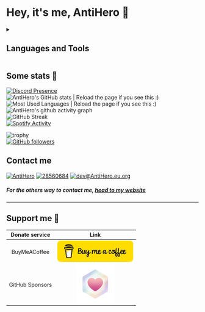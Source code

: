 # Hey, it's me, AntiHero 👋

<details>
  <summary><h2>Languages and Tools</h2></summary>


### Programming Languages
<a href="https://www.java.com/en/" target="_blank" rel="noreferrer"><img src="https://cdn.jsdelivr.net/gh/devicons/devicon/icons/java/java-original-wordmark.svg" alt="java" width="50" height="50"/></a>
<a href="https://developer.mozilla.org/en-US/docs/Web/JavaScript" target="_blank" rel="noreferrer"><img src="https://cdn.jsdelivr.net/gh/devicons/devicon/icons/javascript/javascript-plain.svg" alt="javascript" width="50" height="50"/></a>
<a href="https://www.python.org" target="_blank" rel="noreferrer"><img src="https://cdn.jsdelivr.net/gh/devicons/devicon/icons/python/python-original-wordmark.svg" alt="python" width="50" height="50"/></a>

### Frontend Development
<a href="https://getbootstrap.com/" target="_blank" rel="noreferrer"><img src="https://cdn.jsdelivr.net/gh/devicons/devicon/icons/bootstrap/bootstrap-original-wordmark.svg" alt="bootstrap" width="50" height="50"/></a>
<a href="https://www.w3schools.com/css/" target="_blank" rel="noreferrer"><img src="https://cdn.jsdelivr.net/gh/devicons/devicon/icons/css3/css3-original-wordmark.svg" alt="css3" width="50" height="50"/></a>
<a href="https://www.w3.org/html/" target="_blank" rel="noreferrer"><img src="https://cdn.jsdelivr.net/gh/devicons/devicon/icons/html5/html5-original-wordmark.svg" alt="html5" width="50" height="50"/></a>

### Backend Development
<a href="https://httpd.apache.org/" target="_blank" rel="noreferrer"><img src="https://cdn.jsdelivr.net/gh/devicons/devicon/icons/apache/apache-original-wordmark.svg" alt="apache" width="50" height="50"/></a>
<a href="https://nodejs.org" target="_blank" rel="noreferrer"><img src="https://cdn.jsdelivr.net/gh/devicons/devicon/icons/nodejs/nodejs-original.svg" alt="nodejs" width="50" height="50"/></a>

### Database
<a href="https://www.mongodb.com/" target="_blank" rel="noreferrer"><img src="https://raw.githubusercontent.com/devicons/devicon/master/icons/mongodb/mongodb-original-wordmark.svg" alt="mongodb" width="50" height="50"/></a>
<a href="https://www.mysql.com/" target="_blank" rel="noreferrer"><img src="https://raw.githubusercontent.com/devicons/devicon/master/icons/mysql/mysql-original-wordmark.svg" alt="mysql" width="50" height="50"/></a>
<a href="https://www.oracle.com/" target="_blank" rel="noreferrer"><img src="https://raw.githubusercontent.com/devicons/devicon/master/icons/oracle/oracle-original.svg" alt="oracle" width="50" height="50"/></a>

### Devops
<a href="https://www.gnu.org/software/bash/" target="_blank" rel="noreferrer"><img src="https://www.vectorlogo.zone/logos/gnu_bash/gnu_bash-icon.svg" alt="bash" width="50" height="50"/></a>
<a href="https://www.docker.com/" target="_blank" rel="noreferrer"><img src="https://raw.githubusercontent.com/devicons/devicon/master/icons/docker/docker-original-wordmark.svg" alt="docker" width="50" height="50"/></a>

### Backend as a Service (BaaS)
<a href="https://heroku.com" target="_blank" rel="noreferrer"><img src="https://cdn.jsdelivr.net/gh/devicons/devicon/icons/heroku/heroku-original-wordmark.svg" alt="heroku" width="50" height="50"/></a>

### Framework
<a href="https://aiohttp.org/" target="_blank" rel="noreferrer"><img src="https://raw.githubusercontent.com/aio-libs/aiohttp/master/docs/aiohttp-plain.svg" alt="aioHTTP" width="50" height="50"/></a>
<a href="https://getbootstrap.com/" target="_blank" rel="noreferrer"><img src="https://upload.wikimedia.org/wikipedia/commons/b/b2/Bootstrap_logo.svg" alt="Boostrap" width="60" height="50"/></a>
<a href="https://boxicons.com/" target="_blank" rel="noreferrer"><img src="https://github.com/EDM115/EDM115/raw/main/boxicons_logo.svg" alt="BoxIcons" width="50" height="50"/></a>
<a href="https://motor.readthedocs.io/" target="_blank" rel="noreferrer"><img src="https://telegra.ph/file/56866ac4e9d16d6b47a8a.png" alt="Motor" width="50" height="50"/></a>
<a href="https://pillow.readthedocs.io/" target="_blank" rel="noreferrer"><img src="https://telegra.ph/file/0c7e57eb1fe313fb5c166.png" alt="Pillow" width="50" height="50"/></a>
<a href="https://pyrogram.org/" target="_blank" rel="noreferrer"><img src="https://pyrogram.org/img/pyrogram-logo.png" alt="PyroGram" width="36" height="51"/></a>
<a href="https://swiperjs.com/" target="_blank" rel="noreferrer"><img src="https://github.com/EDM115/EDM115/raw/main/swiper.svg" alt="Swiper" width="50" height="50"/></a>
<a href="https://threejs.org/" target="_blank" rel="noreferrer"><img src="https://cdn.jsdelivr.net/gh/devicons/devicon/icons/threejs/threejs-original-wordmark.svg" alt="three.js" width="50" height="50"/></a>
<a href="https://mattboldt.com/demos/typed-js/" target="_blank" rel="noreferrer"><img src="https://github.com/mattboldt/typed.js/raw/master/logo-cropped.png" alt="typed.js" width="180" height="50"/></a>

### Software
<a href="https://developer.android.com/studio" target="_blank" rel="noreferrer"><img src="https://cdn.jsdelivr.net/gh/devicons/devicon/icons/androidstudio/androidstudio-original.svg" alt="android studio" width="50" height="50"/></a>
<a href="https://www.google.com/chrome/" target="_blank" rel="noreferrer"><img src="https://github.com/ChromeDevTools/devtools-logo/raw/master/logos/svg/chrome-devtools-circle-responsive.svg" alt="chrome" width="50" height="50"/></a>
<a href="https://code.visualstudio.com/" target="_blank" rel="noreferrer"><img src="https://cdn.jsdelivr.net/gh/devicons/devicon/icons/vscode/vscode-original-wordmark.svg" alt="vs code" width="50" height="50"/></a>

### Tools
<a href="https://chat.openai.com/chat" target="_blank" rel="noreferrer"><img src="https://upload.wikimedia.org/wikipedia/commons/0/04/ChatGPT_logo.svg" alt="chatgpt" width="50" height="50"/></a>
<a href="https://github.com/features/copilot" target="_blank" rel="noreferrer"><img src="https://github.gallerycdn.vsassets.io/extensions/github/copilot-nightly/1.86.118/1685065376405/Microsoft.VisualStudio.Services.Icons.Default" alt="copilot" width="50" height="50"/></a>

### Other
<a href="https://www.canva.com/" target="_blank" rel="noreferrer"><img src="https://cdn.jsdelivr.net/gh/devicons/devicon/icons/canva/canva-original.svg" alt="canva" width="50" height="50"/></a>
<a href="https://www.debian.org/" target="_blank" rel="noreferrer"><img src="https://cdn.jsdelivr.net/gh/devicons/devicon/icons/debian/debian-original-wordmark.svg" alt="debian" width="50" height="50"/></a>
<a href="https://git-scm.com/" target="_blank" rel="noreferrer"><img src="https://cdn.jsdelivr.net/gh/devicons/devicon/icons/git/git-original-wordmark.svg" alt="git" width="50" height="50"/></a>
<a href="https://www.linux.org/" target="_blank" rel="noreferrer"><img src="https://raw.githubusercontent.com/devicons/devicon/master/icons/linux/linux-original.svg" alt="linux" width="50" height="50"/></a>
<a href="https://daringfireball.net/projects/markdown/" target="_blank" rel="noreferrer"><img src="https://cdn.jsdelivr.net/gh/devicons/devicon/icons/markdown/markdown-original.svg" alt="markdown" width="50" height="50"/></a>
<a href="https://blogs.windows.com/blog/tag/windows-11/" target="_blank" rel="noreferrer"><img src="https://upload.wikimedia.org/wikipedia/commons/8/87/Windows_logo_-_2021.svg" alt="windows 11" width="50" height="50"/></a>
</details>




## Some stats 🥰

[![Discord Presence](https://lanyard.cnrad.dev/api/realhassam?theme=dark&bg=282a36&borderRadius=30&animated=true&idleMessage=No%20RPC%20activity%20detected&showDisplayName=true)](https://discord.com/users/916738915262681129)  
![AntiHero's GitHub stats | Reload the page if you see this :)](https://stats.AntiHero.dev/api?username=IamAntiHero&count_private=true&show_icons=true&cache_seconds=1800&bg_color=30,833ab4,fd1d1d,fcb045&include_all_commits=True&title_color=fff&icon_color=fff&border_color=000&text_color=70ffff)  
![Most Used Languages | Reload the page if you see this :)](https://stats.AntiHero.dev/api/top-langs/?username=IamAntiHero&langs_count=10&layout=compact&theme=merko&bg_color=30,833ab4,fd1d1d,fcb045&title_color=fff&icon_color=fff&border_color=000&text_color=70ffff)  
![AntiHero's github activity graph](https://github-readme-activity-graph.vercel.app/graph?username=IamAntiHero&theme=dracula&line=50fa7b&point=ff79c6&area_color=f1fa8c&bg_color=282a36&color=8be9fd&title_color=8be9fd&area=true&hide_border=true&radius=8)  
![GitHub Streak](http://github-readme-streak-stats.herokuapp.com/?user=IamAntiHero&theme=dracula&hide_border=true&date_format=j%20M%5B%20Y%5D)  
[![Spotify Activity](https://spotify-github-profile.kittinanx.com/api/view?uid=2HF9ZpV8bdc4qFBAP5VVsJ&cover_image=true&theme=default&show_offline=false&background_color=282a36&interchange=true&bar_color=ffa200&bar_color_cover=false)](https://open.spotify.com/track/2HF9ZpV8bdc4qFBAP5VVsJ)  

![trophy](https://github-profile-trophy.vercel.app/?username=IamAntiHero&theme=dracula&no-bg=true&no-frame=true)  
[![GitHub followers](https://img.shields.io/github/followers/IamAntiHero.svg?style=social&label=Follow&maxAge=3600)](https://github.com/IamAntiHero?tab=followers) 
  
## Contact me

<a href="https://t.me/AntiHero" target="_blank"><img align="center" src="https://upload.wikimedia.org/wikipedia/commons/8/82/Telegram_logo.svg" alt="AntiHero" height="40" width="50"/></a>
<a href="https://stackoverflow.com/users/28560684/antihero" target="_blank"><img align="center" src="https://raw.githubusercontent.com/rahuldkjain/github-profile-readme-generator/master/src/images/icons/Social/stack-overflow.svg" alt="28560684" height="40" width="50"/></a>
<a href="mailto:dev@AntiHero.eu.org" target="_blank"><img align="center" src="https://upload.wikimedia.org/wikipedia/commons/7/7e/Gmail_icon_%282020%29.svg" alt="dev@AntiHero.eu.org" height="40" width="50"/></a>
##### For the others way to contact me, [head to my website](https://AntiHero.dev/socials)

---

## Support me 🥺
  
| Donate service | Link |
| :--: | :--: |
| BuyMeACoffee | [![BuyMeACoffee : @AntiHero](https://raw.githubusercontent.com/IamAntiHero/IamAntiHero/main/buymeacoffee.png)](https://buymeacoffee.com/iamantihero) |
| GitHub Sponsors | [![GitHub Sponsors : @AntiHero](https://raw.githubusercontent.com/IamAntiHero/IamAntiHero/main/gh_sponsors.png)](https://github.com/sponsors/IamAntiHero) |
